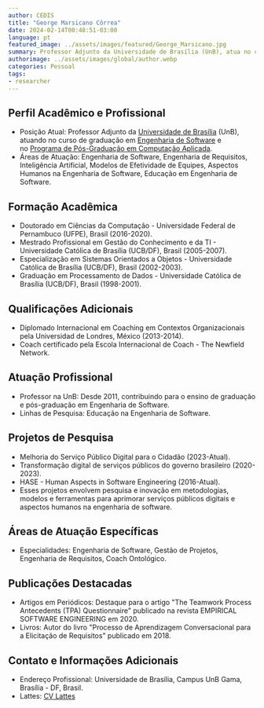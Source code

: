 ```yaml
---
author: CEDIS
title: "George Marsicano Côrrea"
date: 2024-02-14T00:48:51-03:00
language: pt
featured_image: ../assets/images/featured/George_Marsicano.jpg
summary: Professor Adjunto da Universidade de Brasília (UnB), atua no curso de graduação em Engenharia de Software e no Programa de Pós-Graduação em Computação Aplicada.
authorimage: ../assets/images/global/author.webp
categories: Pessoal
tags: 
- researcher
---
```

## Perfil Acadêmico e Profissional
- Posição Atual: Professor Adjunto da [Universidade de Brasília](https://www.unb.br/) (UnB), atuando no curso de graduação em [Engenharia de Software](http://software.unb.br/) e no [Programa de Pós-Graduação em Computação Aplicada](https://ppca.unb.br/).
- Áreas de Atuação: Engenharia de Software, Engenharia de Requisitos, Inteligência Artificial, Modelos de Efetividade de Equipes, Aspectos Humanos na Engenharia de Software, Educação em Engenharia de Software​​.
## Formação Acadêmica
- Doutorado em Ciências da Computação - Universidade Federal de Pernambuco (UFPE), Brasil (2016-2020).
- Mestrado Profissional em Gestão do Conhecimento e da TI - Universidade Católica de Brasília (UCB/DF), Brasil (2005-2007).
- Especialização em Sistemas Orientados a Objetos - Universidade Católica de Brasília (UCB/DF), Brasil (2002-2003).
- Graduação em Processamento de Dados - Universidade Católica de Brasília (UCB/DF), Brasil (1998-2001)​​.
## Qualificações Adicionais
- Diplomado Internacional em Coaching em Contextos Organizacionais pela Universidad de Londres, México (2013-2014).
- Coach certificado pela Escola Internacional de Coach - The Newfield Network​​.
## Atuação Profissional
- Professor na UnB: Desde 2011, contribuindo para o ensino de graduação e pós-graduação em Engenharia de Software.
- Linhas de Pesquisa: Educação na Engenharia de Software​​.
## Projetos de Pesquisa
- Melhoria do Serviço Público Digital para o Cidadão (2023-Atual).
- Transformação digital de serviços públicos do governo brasileiro (2020-2023).
- HASE - Human Aspects in Software Engineering (2016-Atual).
- Esses projetos envolvem pesquisa e inovação em metodologias, modelos e ferramentas para aprimorar serviços públicos digitais e aspectos humanos na engenharia de software​​.
## Áreas de Atuação Específicas
- Especialidades: Engenharia de Software, Gestão de Projetos, Engenharia de Requisitos, Coach Ontológico​​.
## Publicações Destacadas
- Artigos em Periódicos: Destaque para o artigo "The Teamwork Process Antecedents (TPA) Questionnaire" publicado na revista EMPIRICAL SOFTWARE ENGINEERING em 2020.
- Livros: Autor do livro "Processo de Aprendizagem Conversacional para a Elicitação de Requisitos" publicado em 2018​​.
## Contato e Informações Adicionais
- Endereço Profissional: Universidade de Brasília, Campus UnB Gama, Brasília - DF, Brasil.
- Lattes: [](http://lattes.cnpq.br/5685720614944773)[CV Lattes](http://lattes.cnpq.br/2317804591146328)